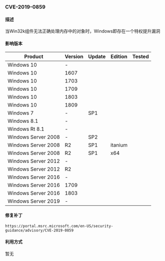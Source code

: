 ### CVE-2019-0859

#### 描述

当Win32k组件无法正确处理内存中的对象时，Windows即存在一个特权提升漏洞

#### 影响版本

| Product             | Version | Update | Edition | Tested |
| ------------------- | ------- | ------ | ------- | ------ |
| Windows 10          | -       |        |         |        |
| Windows 10          | 1607    |        |         |        |
| Windows 10          | 1703    |        |         |        |
| Windows 10          | 1709    |        |         |        |
| Windows 10          | 1803    |        |         |        |
| Windows 10          | 1809    |        |         |        |
| Windows 7           | -       | SP1    |         |        |
| Windows 8.1         | -       |        |         |        |
| Windows Rt 8.1      | -       |        |         |        |
| Windows Server 2008 | -       | SP2    |         |        |
| Windows Server 2008 | R2      | SP1    | itanium |        |
| Windows Server 2008 | R2      | SP1    | x64     |        |
| Windows Server 2012 | -       |        |         |        |
| Windows Server 2012 | R2      |        |         |        |
| Windows Server 2016 | -       |        |         |        |
| Windows Server 2016 | 1709    |        |         |        |
| Windows Server 2016 | 1803    |        |         |        |
| Windows Server 2019 | -       |        |         |        |

#### 修复补丁

```
https://portal.msrc.microsoft.com/en-US/security-guidance/advisory/CVE-2019-0859
```

#### 利用方式

暂无

